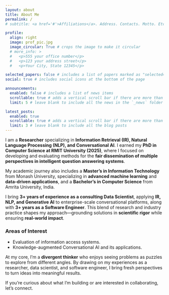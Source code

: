 ```yaml
---
layout: about
title: About Me
permalink: /
# subtitle: <a href='#'>Affiliations</a>. Address. Contacts. Motto. Etc.

profile:
  align: right
  image: prof_pic.jpg
  image_circular: True # crops the image to make it circular
  # more_info: >
  #   <p>555 your office number</p>
  #   <p>123 your address street</p>
  #   <p>Your City, State 12345</p>

selected_papers: false # includes a list of papers marked as "selected={true}"
social: true # includes social icons at the bottom of the page

announcements:
  enabled: false # includes a list of news items
  scrollable: true # adds a vertical scroll bar if there are more than 3 news items
  limit: 5 # leave blank to include all the news in the `_news` folder

latest_posts:
  enabled: true
  scrollable: true # adds a vertical scroll bar if there are more than 3 new posts items
  limit: 3 # leave blank to include all the blog posts
---
```




I am a **Researcher** specializing in **Information Retrieval (IR), Natural Language Processing (NLP), and Conversational AI**. I earned my **PhD in Computer Science at RMIT University (2025)**, where I focused on developing and evaluating methods for the **fair dissemination of multiple perspectives in intelligent question answering systems**.  

My academic journey also includes a **Master’s in Information Technology** from Monash University, specializing in **advanced machine learning** and **data-driven applications**, and a **Bachelor’s in Computer Science** from Amrita University, India.

I bring **3+ years of experience as a consulting Data Scientist**, applying **IR, NLP, and Generative AI** to enterprise-scale conversational platforms, along with **3+ years as a Software Engineer**. This blend of research and industry practice shapes my approach—grounding solutions in **scientific rigor** while ensuring **real-world impact**.  
 
### Areas of Interest
- Evaluation of information access systems.  
- Knowledge-augmented Conversational AI and its applications. 

At my core, I’m a **divergent thinker** who enjoys seeing problems as puzzles to explore from different angles. By drawing on my experiences as a researcher, data scientist, and software engineer, I bring fresh perspectives to turn ideas into meaningful results. 

If you’re curious about what I’m building or are interested in collaborating, let’s connect.

